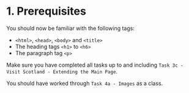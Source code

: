 # 1. Prerequisites

You should now be familiar with the following tags:

- `<html>`, `<head>`, `<body>` and `<title>`
- The heading tags `<h1>` to `<h6>`
- The paragraph tag `<p>`

Make sure you have completed all tasks up to and including ```Task 3c - Visit Scotland - Extending the Main Page```.

You should have worked through ```Task 4a - Images``` as a class.